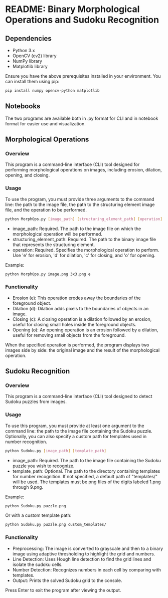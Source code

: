 # README: Binary Morphological Operations and Sudoku Recognition
## Dependencies
- Python 3.x
- OpenCV (cv2) library
- NumPy library
- Matplotlib library

Ensure you have the above prerequisites installed in your environment. You can install them using pip:
```bash
pip install numpy opencv-python matplotlib
```
## Notebooks
The two programs are available both in .py format for CLI and in notebook format for easier use and visualization.
## Morphological Operations
### Overview
This program is a command-line interface (CLI) tool designed for performing morphological operations on images, including erosion, dilation, opening, and closing. 
### Usage
To use the program, you must provide three arguments to the command line: the path to the image file, the path to the structuring element image file, and the operation to be performed.
```bash
python MorphOps.py [image_path] [structuring_element_path] [operation]
```
- image_path: Required. The path to the image file on which the morphological operation will be performed.
- structuring_element_path: Required. The path to the binary image file that represents the structuring element.
- operation: Required. Specifies the morphological operation to perform. Use 'e' for erosion, 'd' for dilation, 'c' for closing, and 'o' for opening.

Example:
```bash
python MorphOps.py image.png 3x3.png e
```
### Functionality
- Erosion (e): This operation erodes away the boundaries of the foreground object.
- Dilation (d): Dilation adds pixels to the boundaries of objects in an image.
- Closing (c): A closing operation is a dilation followed by an erosion, useful for closing small holes inside the foreground objects.
- Opening (o): An opening operation is an erosion followed by a dilation, useful for removing small objects from the foreground.

When the specified operation is performed, the program displays two images side by side: the original image and the result of the morphological operation.

## Sudoku Recognition
### Overview
This program is a command-line interface (CLI) tool designed to detect Sudoku puzzles from images.
### Usage
To use this program, you must provide at least one argument to the command line: the path to the image file containing the Sudoku puzzle. Optionally, you can also specify a custom path for templates used in number recognition.

```bash
python Sudoku.py [image_path] [template_path]
```
- image_path: Required. The path to the image file containing the Sudoku puzzle you wish to recognize.
- template_path: Optional. The path to the directory containing templates for number recognition. If not specified, a default path of "templates/" will be used. The templates must be png files of the digits labeled 1.png through 9.png.

Example:
```bash
python Sudoku.py puzzle.png
```
Or with a custom template path:
```bash
python Sudoku.py puzzle.png custom_templates/
```
### Functionality
- Preprocessing: The image is converted to grayscale and then to a binary image using adaptive thresholding to highlight the grid and numbers.
- Line Detection: Uses Hough line detection to find the grid lines and isolate the sudoku cells.
- Number Detection: Recognizes numbers in each cell by comparing with templates.
- Output: Prints the solved Sudoku grid to the console.

Press Enter to exit the program after viewing the output.
